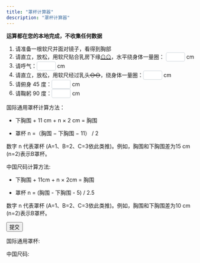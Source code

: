 ```yaml
---
title: "罩杯计算器"
description: "罩杯计算器"
---
```


<style>
  input {
    color: #495057;
    border: 1px solid #ced4da;
    border-radius: 0.25rem;
    /*transition: border-color 0.15s ease-in-out, box-shadow 0.15s ease-in-out;*/
    padding: 1px;
    height: 1.8em;
    width: 50px;
  }
  input:focus {
    color: #495057;
    outline: 0;
    border-image: url(/images/shadow-i.png) 30 30 stretch;
    border-image-width: 3px;
    border-image-outset: 0px;
  }
</style>

**运算都在您的本地完成，不收集任何数据**

1. 请准备一根软尺并面对镜子，看得到胸部
1. 请直立，放松，用软尺贴合乳房下缘<span style="text-decoration:underline; text-decoration-thickness: 2px;">⊙⊙</span>，水平绕身体一量圈： <input type="text" id="val1"/> cm
1. 请呼气：<input type="text" id="val2"/> cm
1. 请直立，放松，用软尺经过乳头<span style="text-decoration:line-through; text-decoration-thickness: 2px;">⊙⊙</span>，绕身体一量圈：<input type="text" id="val3"/> cm
1. 请俯身 45 度：<input type="text" id="val4"/> cm
1. 请鞠躬 90 度：<input type="text" id="val5"/> cm

国际通用罩杯计算方法：

- 下胸围 + 11 cm + n × 2 cm = 胸围

- 罩杯 n =（胸围 − 下胸围 − 11） / 2

数字 n 代表罩杯 (A=1、B=2、C=3依此类推)。例如，胸围和下胸围差为15 cm (n=2)表示B罩杯。

中国尺码计算方法:

- 下胸围 + 11cm + n × 2cm = 胸围

- 罩杯 n = (胸围 - 下胸围 - 5) / 2.5

数字 n 代表罩杯 (A=1、B=2、C=3依此类推)。例如，胸围和下胸围差为10 cm (n=2)表示B罩杯。

<button onclick="cup()" type="submit">提交</button>

<p id="result">国际通用罩杯: </p>
<p id="resultcn">中国尺码: </p>

<script type="text/javascript">
  function cup() {
    //Initial
    window.document.getElementById("result").innerHTML = "国际通用罩杯: ";
    window.document.getElementById("resultcn").innerHTML = "国内罩杯: ";
    //Calculate
    var val1 = Number(window.document.getElementById("val1").value) || NaN;
    var val2 = Number(window.document.getElementById("val2").value) || NaN;
    var val3 = Number(window.document.getElementById("val3").value) || NaN;
    var val4 = Number(window.document.getElementById("val4").value) || NaN;
    var val5 = Number(window.document.getElementById("val5").value) || NaN;
    var under = (val1 + val2 )/2;
    var upper = (val3 + val4 + val5)/3;
    var cup = ( upper - under - 11 ) / 2;
    var cupcn = upper - under;
    var valid = true;
    //Judgement
    if (isNaN(cup)) {
      window.document.getElementById("result").innerHTML = "数值错误，再检查检查吧";
      valid = false;
    } else if (cup<=0){
      window.document.getElementById("result").innerHTML += "小妹妹你还不需要穿内衣哦";
      valid = false;
    } else if (cup<1){
      cup = "AA，买少女小背心去吧";
    } else if (cup<=2){
      cup = "A";
    } else if (cup<3){
      cup = "B";
    } else if (cup<4){
      cup = "C";
    } else if (cup<5){
      cup = "D";
    } else if (cup<6){
      cup = "E";
    }else{
      window.document.getElementById("result").innerHTML += "你胸大你说了算（罩杯超出 MtF.wiki 预设）";
      valid = false;
    }
    if (isNaN(cupcn)) {
      window.document.getElementById("resultcn").innerHTML = "数值错误，再检查检查吧";
      valid = false;
    } else if (cupcn <= 5) {
      window.document.getElementById("resultcn").innerHTML += "小妹妹你还不需要穿内衣哦";
      valid = false;
    } else if (cupcn <= 7.5) {
      cupcn = "AA，买少女小背心去吧";
    } else if (cupcn <= 10) {
      cupcn = "A";
    } else if (cupcn <= 12.5) {
      cupcn = "B";
    } else if (cupcn <= 15) {
      cupcn = "C";
    } else if (cupcn <= 17.5) {
      cupcn = "D";
    } else if (cupcn <= 20) {
      cupcn = "E";
    } else {
      window.document.getElementById("resultcn").innerHTML += "你胸大你说了算（罩杯超出 MtF.wiki 预设）";
      valid = false;
    }
    if (!valid)
      return;
    if (isNaN(under)) {
      window.document.getElementById("result").innerHTML = "数值错误，再检查检查吧";
      window.document.getElementById("resultcn").innerHTML = "数值错误，再检查检查吧";
      return;
    } else{
      under = Math.ceil(under/5)*5;
    }
    window.document.getElementById("result").innerHTML += under + cup;
    window.document.getElementById("resultcn").innerHTML += under + cupcn;
    return;
  }
</script>
